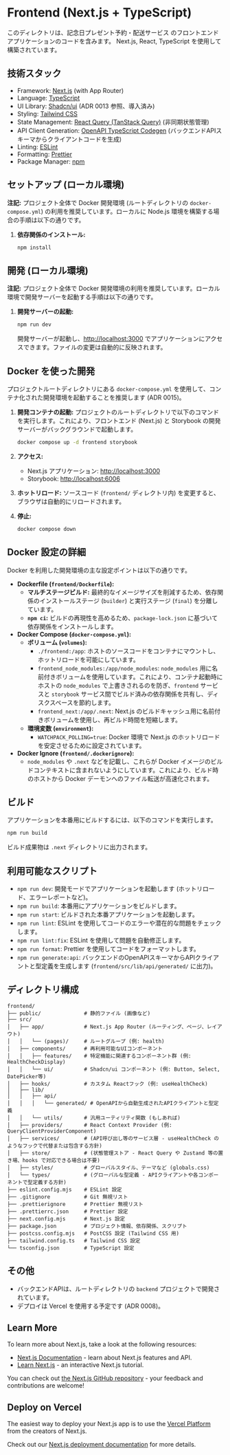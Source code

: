 # Frontend (Next.js + TypeScript)

このディレクトリは、記念日プレゼント予約・配送サービス のフロントエンドアプリケーションのコードを含みます。
Next.js, React, TypeScript を使用して構築されています。

## 技術スタック

- Framework: [Next.js](https://nextjs.org/) (with App Router)
- Language: [TypeScript](https://www.typescriptlang.org/)
- UI Library: [Shadcn/ui](https://ui.shadcn.com/) (ADR 0013 参照、導入済み)
- Styling: [Tailwind CSS](https://tailwindcss.com/)
- State Management: [React Query (TanStack Query)](https://tanstack.com/query/latest) (非同期状態管理)
- API Client Generation: [OpenAPI TypeScript Codegen](https://github.com/ferdikoomen/openapi-typescript-codegen) (バックエンドAPIスキーマからクライアントコードを生成)
- Linting: [ESLint](https://eslint.org/)
- Formatting: [Prettier](https://prettier.io/)
- Package Manager: [npm](https://www.npmjs.com/)

## セットアップ (ローカル環境)

**注記:** プロジェクト全体で Docker 開発環境 (ルートディレクトリの `docker-compose.yml`) の利用を推奨しています。ローカルに Node.js 環境を構築する場合の手順は以下の通りです。

1. **依存関係のインストール:**

   ```bash
   npm install
   ```

## 開発 (ローカル環境)

**注記:** プロジェクト全体で Docker 開発環境の利用を推奨しています。ローカル環境で開発サーバーを起動する手順は以下の通りです。

1. **開発サーバーの起動:**

   ```bash
   npm run dev
   ```

   開発サーバーが起動し、[http://localhost:3000](http://localhost:3000) でアプリケーションにアクセスできます。ファイルの変更は自動的に反映されます。

## Docker を使った開発

プロジェクトルートディレクトリにある `docker-compose.yml` を使用して、コンテナ化された開発環境を起動することを推奨します (ADR 0015)。

1. **開発コンテナの起動:**
   プロジェクトのルートディレクトリで以下のコマンドを実行します。これにより、フロントエンド (Next.js) と Storybook の開発サーバーがバックグラウンドで起動します。

   ```bash
   docker compose up -d frontend storybook
   ```

2. **アクセス:**
   - Next.js アプリケーション: [http://localhost:3000](http://localhost:3000)
   - Storybook: [http://localhost:6006](http://localhost:6006)
3. **ホットリロード:**
   ソースコード (`frontend/` ディレクトリ内) を変更すると、ブラウザは自動的にリロードされます。
4. **停止:**

   ```bash
   docker compose down
   ```

## Docker 設定の詳細

Docker を利用した開発環境の主な設定ポイントは以下の通りです。

- **Dockerfile (`frontend/Dockerfile`):**
  - **マルチステージビルド:** 最終的なイメージサイズを削減するため、依存関係のインストールステージ (`builder`) と実行ステージ (`final`) を分離しています。
  - **`npm ci`:** ビルドの再現性を高めるため、`package-lock.json` に基づいて依存関係をインストールします。
- **Docker Compose (`docker-compose.yml`):**
  - **ボリューム (`volumes`):**
    - `./frontend:/app`: ホストのソースコードをコンテナにマウントし、ホットリロードを可能にしています。
    - `frontend_node_modules:/app/node_modules`: `node_modules` 用に名前付きボリュームを使用しています。これにより、コンテナ起動時にホストの `node_modules` で上書きされるのを防ぎ、`frontend` サービスと `storybook` サービス間でビルド済みの依存関係を共有し、ディスクスペースを節約します。
    - `frontend_next:/app/.next`: Next.js のビルドキャッシュ用に名前付きボリュームを使用し、再ビルド時間を短縮します。
  - **環境変数 (`environment`):**
    - `WATCHPACK_POLLING=true`: Docker 環境で Next.js のホットリロードを安定させるために設定されています。
- **Docker Ignore (`frontend/.dockerignore`):**
  - `node_modules` や `.next` などを記載し、これらが Docker イメージのビルドコンテキストに含まれないようにしています。これにより、ビルド時のホストから Docker デーモンへのファイル転送が高速化されます。

## ビルド

アプリケーションを本番用にビルドするには、以下のコマンドを実行します。

```bash
npm run build
```

ビルド成果物は `.next` ディレクトリに出力されます。

## 利用可能なスクリプト

- `npm run dev`: 開発モードでアプリケーションを起動します (ホットリロード、エラーレポートなど)。
- `npm run build`: 本番用にアプリケーションをビルドします。
- `npm run start`: ビルドされた本番アプリケーションを起動します。
- `npm run lint`: ESLint を使用してコードのエラーや潜在的な問題をチェックします。
- `npm run lint:fix`: ESLint を使用して問題を自動修正します。
- `npm run format`: Prettier を使用してコードをフォーマットします。
- `npm run generate:api`: バックエンドのOpenAPIスキーマからAPIクライアントと型定義を生成します (`frontend/src/lib/api/generated/` に出力)。

## ディレクトリ構成

```
frontend/
├── public/              # 静的ファイル (画像など)
├── src/
│   ├── app/             # Next.js App Router (ルーティング、ページ、レイアウト)
│   │   └── (pages)/     # ルートグループ (例: health)
│   ├── components/      # 再利用可能なUIコンポーネント
│   │   ├── features/    # 特定機能に関連するコンポーネント群 (例: HealthCheckDisplay)
│   │   └── ui/          # Shadcn/ui コンポーネント (例: Button, Select, DatePicker等)
│   ├── hooks/           # カスタム Reactフック (例: useHealthCheck)
│   ├── lib/
│   │   ├── api/
│   │   │   └── generated/ # OpenAPIから自動生成されたAPIクライアントと型定義
│   │   └── utils/       # 汎用ユーティリティ関数 (もしあれば)
│   ├── providers/       # React Context Provider (例: QueryClientProviderComponent)
│   ├── services/        # (API呼び出し等のサービス層 - useHealthCheck のようなフックで代替または包含する方針)
│   ├── store/           # (状態管理ストア - React Query や Zustand 等の置き場、hooks で対応できる場合は不要)
│   ├── styles/          # グローバルスタイル、テーマなど (globals.css)
│   └── types/           # (グローバルな型定義 - APIクライアントや各コンポーネントで型定義する方針)
├── eslint.config.mjs    # ESLint 設定
├── .gitignore           # Git 無視リスト
├── .prettierignore      # Prettier 無視リスト
├── .prettierrc.json     # Prettier 設定
├── next.config.mjs      # Next.js 設定
├── package.json         # プロジェクト情報、依存関係、スクリプト
├── postcss.config.mjs   # PostCSS 設定 (Tailwind CSS 用)
├── tailwind.config.ts   # Tailwind CSS 設定
└── tsconfig.json        # TypeScript 設定
```

## その他

- バックエンドAPIは、ルートディレクトリの `backend` プロジェクトで開発されています。
- デプロイは Vercel を使用する予定です (ADR 0008)。

## Learn More

To learn more about Next.js, take a look at the following resources:

- [Next.js Documentation](https://nextjs.org/docs) - learn about Next.js features and API.
- [Learn Next.js](https://nextjs.org/learn) - an interactive Next.js tutorial.

You can check out [the Next.js GitHub repository](https://github.com/vercel/next.js) - your feedback and contributions are welcome!

## Deploy on Vercel

The easiest way to deploy your Next.js app is to use the [Vercel Platform](https://vercel.com/new?utm_medium=default-template&filter=next.js&utm_source=create-next-app&utm_campaign=create-next-app-readme) from the creators of Next.js.

Check out our [Next.js deployment documentation](https://nextjs.org/docs/app/building-your-application/deploying) for more details.
